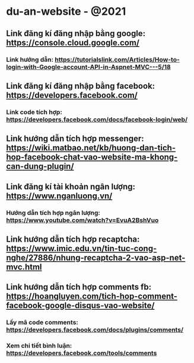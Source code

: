 # du-an-website - @2021
## Link đăng kí đăng nhập bằng google: https://console.cloud.google.com/
### Link hướng dẫn: https://tutorialslink.com/Articles/How-to-login-with-Google-account-API-in-Aspnet-MVC---5/18
## Link đăng kí đăng nhập bằng facebook: https://developers.facebook.com/
### Link code tích hợp: https://developers.facebook.com/docs/facebook-login/web/
## Link hướng dẫn tích hợp messenger: https://wiki.matbao.net/kb/huong-dan-tich-hop-facebook-chat-vao-website-ma-khong-can-dung-plugin/
## Link đăng kí tài khoản ngân lượng: https://www.nganluong.vn/
### Hướng dẫn tích hợp ngân lượng: https://www.youtube.com/watch?v=EvuA2BshVuo
## Link hướng dẫn tích hợp recaptcha: https://www.imic.edu.vn/tin-tuc-cong-nghe/27886/nhung-recaptcha-2-vao-asp-net-mvc.html
## Link hướng dẫn tích hợp comments fb: https://hoangluyen.com/tich-hop-comment-facebook-google-disqus-vao-website/
### Lấy mã code comments: https://developers.facebook.com/docs/plugins/comments/
### Xem chi tiết bình luận: https://developers.facebook.com/tools/comments